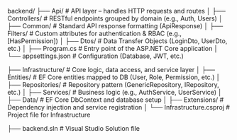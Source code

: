 backend/
├── Api/                                # API layer – handles HTTP requests and routes
│   ├── Controllers/                    # RESTful endpoints grouped by domain (e.g., Auth, Users)
│   ├── Common/                         # Standard API response formatting (ApiResponse<T>)
│   ├── Filters/                        # Custom attributes for authentication & RBAC (e.g., [HasPermission])
│   ├── Dtos/                           # Data Transfer Objects (LoginDto, UserDto, etc.)
│   ├── Program.cs                      # Entry point of the ASP.NET Core application
│   └── appsettings.json                # Configuration (Database, JWT, etc.)

├── Infrastructure/                     # Core logic, data access, and service layer
│   ├── Entities/                       # EF Core entities mapped to DB (User, Role, Permission, etc.)
│   ├── Repositories/                   # Repository pattern (GenericRepository, IRepository, etc.)
│   ├── Services/                       # Business logic (e.g., AuthService, UserService)
│   ├── Data/                           # EF Core DbContext and database setup
│   ├── Extensions/                     # Dependency injection and service registration
│   └── Infrastructure.csproj           # Project file for Infrastructure

├── backend.sln                         # Visual Studio Solution file
